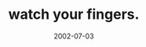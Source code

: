---
layout: base.njk
title : 'watch your fingers.' 
view_title : 'watch your fingers.' 
year : '2002' 
date : '2002-07-03' 
img_file : '/drawing/watchyourfingers.png' 
html_file : 'watchyourfingers' 
next_html : 'ahhmyeye.html' 
year_order : '130' 
permalink : "title/{{html_file}}.html"
---